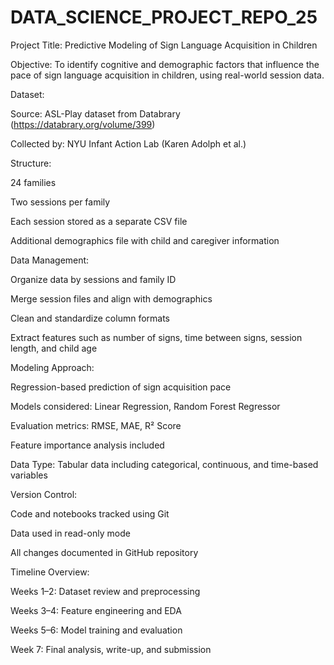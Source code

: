 # DATA_SCIENCE_PROJECT_REPO_25
Project Title:
Predictive Modeling of Sign Language Acquisition in Children

Objective:
To identify cognitive and demographic factors that influence the pace of sign language acquisition in children, using real-world session data.

Dataset:

Source: ASL-Play dataset from Databrary (https://databrary.org/volume/399)

Collected by: NYU Infant Action Lab (Karen Adolph et al.)

Structure:

24 families

Two sessions per family

Each session stored as a separate CSV file

Additional demographics file with child and caregiver information

Data Management:

Organize data by sessions and family ID

Merge session files and align with demographics

Clean and standardize column formats

Extract features such as number of signs, time between signs, session length, and child age

Modeling Approach:

Regression-based prediction of sign acquisition pace

Models considered: Linear Regression, Random Forest Regressor

Evaluation metrics: RMSE, MAE, R² Score

Feature importance analysis included

Data Type:
Tabular data including categorical, continuous, and time-based variables

Version Control:

Code and notebooks tracked using Git

Data used in read-only mode

All changes documented in GitHub repository

Timeline Overview:

Weeks 1–2: Dataset review and preprocessing

Weeks 3–4: Feature engineering and EDA

Weeks 5–6: Model training and evaluation

Week 7: Final analysis, write-up, and submission
